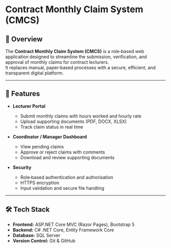 # Contract Monthly Claim System (CMCS)

## 📌 Overview
The **Contract Monthly Claim System (CMCS)** is a role‑based web application designed to streamline the submission, verification, and approval of monthly claims for contract lecturers.  
It replaces manual, paper‑based processes with a secure, efficient, and transparent digital platform.

---

## 🎯 Features
- **Lecturer Portal**
  - Submit monthly claims with hours worked and hourly rate
  - Upload supporting documents (PDF, DOCX, XLSX)
  - Track claim status in real time

- **Coordinator / Manager Dashboard**
  - View pending claims
  - Approve or reject claims with comments
  - Download and review supporting documents

- **Security**
  - Role‑based authentication and authorisation
  - HTTPS encryption
  - Input validation and secure file handling

---

## 🛠️ Tech Stack
- **Frontend:** ASP.NET Core MVC (Razor Pages), Bootstrap 5
- **Backend:** C# .NET Core, Entity Framework Core
- **Database:** SQL Server
- **Version Control:** Git & GitHub
